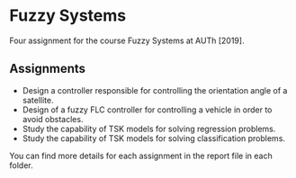 # Fuzzy Systems 

Four assignment for the course Fuzzy Systems at AUTh [2019].

## Assignments

- Design a controller responsible for controlling the orientation angle of a satellite.
- Design of a fuzzy FLC controller for controlling a vehicle in order to avoid obstacles.
- Study the capability of TSK models for solving regression problems.
- Study the capability of TSK models for solving classification problems.

You can find more details for each assignment in the report file in each folder.

